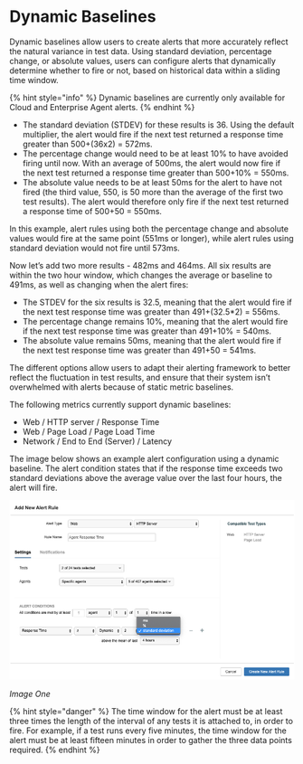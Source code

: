 # Dynamic Baselines

Dynamic baselines allow users to create alerts that more accurately reflect the natural variance in test data. Using standard deviation, percentage change, or absolute values, users can configure alerts that dynamically determine whether to fire or not, based on historical data within a sliding time window.

{% hint style="info" %}
Dynamic baselines are currently only available for Cloud and Enterprise Agent alerts.
{% endhint %}

* The standard deviation \(STDEV\) for these results is 36. Using the default multiplier, the alert would fire if the next test returned a response time greater than 500+\(36x2\) = 572ms.
* The percentage change would need to be at least 10% to have avoided firing until now. With an average of 500ms, the alert would now fire if the next test returned a response time greater than 500+10% = 550ms.
* The absolute value needs to be at least 50ms for the alert to have not fired \(the third value, 550, is 50 more than the average of the first two test results\). The alert would therefore only fire if the next test returned a response time of 500+50 = 550ms.

In this example, alert rules using both the percentage change and absolute values would fire at the same point \(551ms or longer\), while alert rules using standard deviation would not fire until 573ms.

Now let’s add two more results - 482ms and 464ms. All six results are within the two hour window, which changes the average or baseline to 491ms, as well as changing when the alert fires:

* The STDEV for the six results is 32.5, meaning that the alert would fire if the next test response time was greater than 491+\(32.5\*2\) = 556ms.
* The percentage change remains 10%, meaning that the alert would fire if the next test response time was greater than 491+10% = 540ms.
* The absolute value remains 50ms, meaning that the alert would fire if the next test response time was greater than 491+50 = 541ms.

The different options allow users to adapt their alerting framework to better reflect the fluctuation in test results, and ensure that their system isn’t overwhelmed with alerts because of static metric baselines.

The following metrics currently support dynamic baselines:

* Web / HTTP server / Response Time
* Web / Page Load / Page Load Time
* Network / End to End \(Server\) / Latency

The image below shows an example alert configuration using a dynamic baseline. The alert condition states that if the response time exceeds two standard deviations above the average value over the last four hours, the alert will fire.

![](../.gitbook/assets/dynamic-baseline-example.png)

_Image One_

{% hint style="danger" %}
The time window for the alert must be at least three times the length of the interval of any tests it is attached to, in order to fire. For example, if a test runs every five minutes, the time window for the alert must be at least fifteen minutes in order to gather the three data points required.
{% endhint %}

